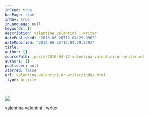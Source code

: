 ```yaml
---
inFeed: true
hasPage: true
inNav: true
inLanguage: null
keywords: []
description: valentina valentini | writer
datePublished: '2016-06-26T12:04:29.996Z'
dateModified: '2016-06-26T12:04:29.579Z'
title: ''
author: []
sourcePath: _posts/2016-04-12-valentina-valentini-or-writer.md
authors: []
publisher: null
starred: false
url: valentina-valentini-or-writer/index.html
_type: Article

---
```

![](https://the-grid-user-content.s3-us-west-2.amazonaws.com/1c2073f2-e19c-4288-8170-babc93cc67b3.jpg)

valentina valentini | writer